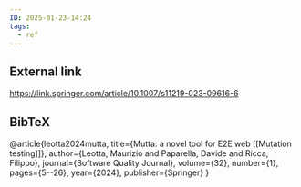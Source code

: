 ```yaml
---
ID: 2025-01-23-14:24
tags:
  - ref
---
```

## External link

https://link.springer.com/article/10.1007/s11219-023-09616-6
## BibTeX

@article{leotta2024mutta,
  title={Mutta: a novel tool for E2E web [[Mutation testing]]},
  author={Leotta, Maurizio and Paparella, Davide and Ricca, Filippo},
  journal={Software Quality Journal},
  volume={32},
  number={1},
  pages={5--26},
  year={2024},
  publisher={Springer}
}